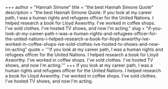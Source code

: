 +++
author = "Hannah Simone"
title = "the best Hannah Simone Quote"
description = "the best Hannah Simone Quote: If you look at my career path, I was a human rights and refugees officer for the United Nations. I helped research a book for Lloyd Axworthy. I've worked in coffee shops. I've sold clothes. I've hosted TV shows, and now I'm acting."
slug = "if-you-look-at-my-career-path-i-was-a-human-rights-and-refugees-officer-for-the-united-nations-i-helped-research-a-book-for-lloyd-axworthy-ive-worked-in-coffee-shops-ive-sold-clothes-ive-hosted-tv-shows-and-now-im-acting"
quote = '''If you look at my career path, I was a human rights and refugees officer for the United Nations. I helped research a book for Lloyd Axworthy. I've worked in coffee shops. I've sold clothes. I've hosted TV shows, and now I'm acting.'''
+++
If you look at my career path, I was a human rights and refugees officer for the United Nations. I helped research a book for Lloyd Axworthy. I've worked in coffee shops. I've sold clothes. I've hosted TV shows, and now I'm acting.
